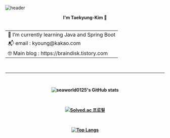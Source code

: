 ![header](https://capsule-render.vercel.app/api?type=waving&color=timeGradient&height=280&text=We!come&animation=fadeIn)
<div align="center">

<b>I'm Taekyung-Kim<b> 👋<br><br>

<table>
    <tr>
        <td>🌱 I’m currently learning Java and Spring Boot</td>           
    </tr>
    <tr>
        <td>📬 email : kyoung@kakao.com<br></td>           
    </tr>
    <tr>
        <td>🤓 Main blog : https://braindisk.tistory.com</td>           
    </tr>
</table>

<br>
<hr>
<br>

![seaworld0125's GitHub stats](https://github-readme-stats.vercel.app/api?username=seaworld0125&show_icons=true&theme=github_dark) 

<br>

[![Solved.ac 프로필](http://mazassumnida.wtf/api/v2/generate_badge?boj=seaworld0125)](https://solved.ac/profile/seaworld0125)

<br>

[![Top Langs](https://github-readme-stats.vercel.app/api/top-langs/?username=seaworld0125&layout=compact&theme=github_dark&langs_count=4)](https://github.com/anuraghazra/github-readme-stats)

</div>
